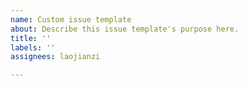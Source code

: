 ```yaml
---
name: Custom issue template
about: Describe this issue template's purpose here.
title: ''
labels: ''
assignees: laojianzi

---
```



